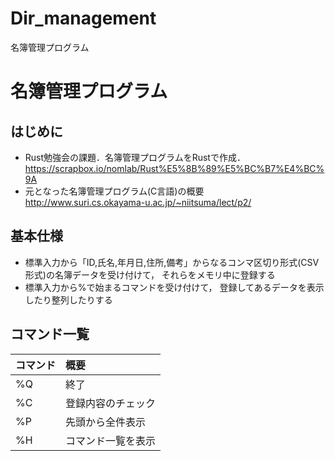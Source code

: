 # Dir_management
名簿管理プログラム
# 名簿管理プログラム
## はじめに
+ Rust勉強会の課題．名簿管理プログラムをRustで作成． https://scrapbox.io/nomlab/Rust%E5%8B%89%E5%BC%B7%E4%BC%9A
+ 元となった名簿管理プログラム(C言語)の概要 http://www.suri.cs.okayama-u.ac.jp/~niitsuma/lect/p2/

## 基本仕様
+ 標準入力から「ID,氏名,年月日,住所,備考」からなるコンマ区切り形式(CSV形式)の名簿データを受け付けて， それらをメモリ中に登録する
+ 標準入力から%で始まるコマンドを受け付けて， 登録してあるデータを表示したり整列したりする

## コマンド一覧
| コマンド | 概要 |
|:-----------|:------------|
| %Q | 終了 | This |
| %C | 登録内容のチェック |
| %P | 先頭から全件表示 | 
| %H | コマンド一覧を表示 |
